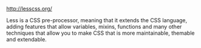 http://lesscss.org/

Less is a CSS pre-processor, meaning that it extends the CSS language,
 adding features that allow variables, mixins, functions and many other
 techniques that allow you to make CSS that is more maintainable, themable
 and extendable.